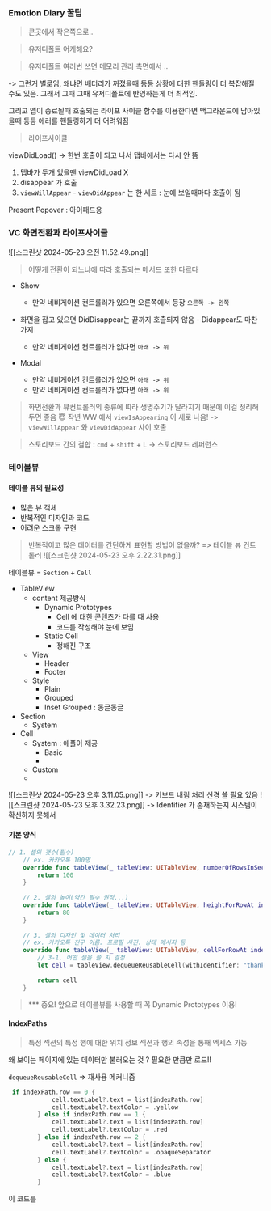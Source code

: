 
### Emotion Diary  꿀팁

> 큰곳에서 작은쪽으로..

> 유저디폴트 어케해요?

> 유저디폴트 여러번 쓰면 메모리 관리 측면에서 ..

-> 그런거 별로임, 왜냐면 배터리가 꺼졌을때 등등 상황에 대한 핸들링이 더 복잡해질 수도 있음. 그래서 그때 그때 유저디폴트에 반영하는게 더 최적임. 

그리고 앱이 종료될때 호출되는 라이프 사이클 함수를 이용한다면 백그라운드에 남아있을때  등등 에러를 핸들링하기 더 어려워짐

> 라이프사이클

viewDidLoad() -> 한번 호출이 되고 나서 탭바에서는 다시 안 뜸
1. 탭바가 두개 있을땐 viewDidLoad X 
2. disappear 가 호출 
3. `viewWillAppear` - `viewDidAppear` 는 한 세트 : 눈에 보일때마다 호출이 됨  


Present Popover : 아이패드용


### VC 화면전환과 라이프사이클
![[스크린샷 2024-05-23 오전 11.52.49.png]]
> 어떻게 전환이 되느냐에 따라 호출되는 메서드 또한 다르다
- Show
	- 만약 네비게이션 컨트롤러가 있으면 오른쪽에서 등장 `오른쪽 -> 왼쪽`
- 화면을 잡고 있으면 DidDisappear는 끝까지 호출되지 않음
		- Didappear도 마찬가지

	- 만약 네비게이션 컨트롤러가 없다면 `아래 -> 위`
- Modal 
	- 만약 네비게이션 컨트롤러가 있으면 `아래 -> 위`
	- 만약 네비게이션 컨트롤러가 없다면 `아래 -> 위`

> 화면전환과 뷰컨트롤러의 종류에 따라 생명주기가 달라지기 때문에 이걸 정리해두면 좋음
> 😇 작년 WW 에서 `viewIsAppearing` 이 새로 나옴!  -> `viewWillAppear` 와 `viewDidAppear` 사이 호출 

> 스토리보드 간의 결합 : `cmd` + `shift` + `L` -> 스토리보드 레퍼런스
### 테이블뷰

#### 테이블 뷰의 필요성
- 많은 뷰 객체
- 반복적인 디자인과 코드
- 어려운 스크롤 구현

> 반복적이고 많은 데이터를 간단하게 표현할 방법이 없을까? => 테이블 뷰 컨트롤러
![[스크린샷 2024-05-23 오후 2.22.31.png]]

테이블뷰 = `Section` + `Cell`
- TableView
	- content 제공방식
		- Dynamic Prototypes
			-  Cell 에 대한 콘텐츠가 다를 때 사용
			- 코드를 작성해야 눈에 보임 
		- Static Cell
			- 정해진 구조
	- View
		- Header
		- Footer
	- Style
		- Plain
		- Grouped
		- Inset Grouped : 동글동글
- Section
	- System
- Cell
	- System : 애플이 제공
		- Basic
		- 
	- Custom
	- 

![[스크린샷 2024-05-23 오후 3.11.05.png]]
-> 키보드 내림 처리 신경 쓸 필요 있음
![[스크린샷 2024-05-23 오후 3.32.23.png]]
-> Identifier 가 존재하는지 시스템이 확신하지 못해서

#### 기본 양식
```swift
// 1. 셀의 갯수(필수)
    // ex. 카카오톡 100명
    override func tableView(_ tableView: UITableView, numberOfRowsInSection section: Int) -> Int {
        return 100
    }
    
    // 2. 셀의 높이(약간 필수 권장...)
    override func tableView(_ tableView: UITableView, heightForRowAt indexPath: IndexPath) -> CGFloat {
        return 80
    }
    
    // 3. 셀의 디자인 및 데이터 처리
    // ex. 카카오톡 친구 이름. 프로필 사진. 상태 메시지 등
    override func tableView(_ tableView: UITableView, cellForRowAt indexPath: IndexPath) -> UITableViewCell {
        // 3-1. 어떤 셀을 쓸 지 결정
        let cell = tableView.dequeueReusableCell(withIdentifier: "thanky")!
        
        return cell
    }
```

> *** 중요!
> 앞으로 테이블뷰를 사용할 때 꼭 Dynamic Prototypes 이용! 

#### IndexPaths
> 특정 섹션의 특정 행에 대한 위치 정보
> 섹션과 행의 속성을 통해 엑세스 가능

왜 보이는 페이지에 있는 데이터만 불러오는 것 ? 필요한 만큼만 로드!! 

`dequeueReusableCell` => 재사용 메커니즘

```swift
 if indexPath.row == 0 {
            cell.textLabel?.text = list[indexPath.row]
            cell.textLabel?.textColor = .yellow
        } else if indexPath.row == 1 {
            cell.textLabel?.text = list[indexPath.row]
            cell.textLabel?.textColor = .red
        } else if indexPath.row == 2 {
            cell.textLabel?.text = list[indexPath.row]
            cell.textLabel?.textColor = .opaqueSeparator
        } else {
            cell.textLabel?.text = list[indexPath.row]
            cell.textLabel?.textColor = .blue
        }
```

이 코드를